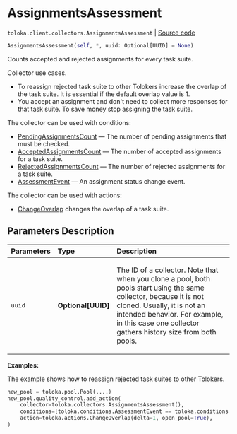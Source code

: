 # AssignmentsAssessment
`toloka.client.collectors.AssignmentsAssessment` | [Source code](https://github.com/Toloka/toloka-kit/blob/v1.1.4/src/client/collectors.py#L165)

```python
AssignmentsAssessment(self, *, uuid: Optional[UUID] = None)
```

Counts accepted and rejected assignments for every task suite.


Collector use cases.
- To reassign rejected task suite to other Tolokers increase
the overlap of the task suite. It is essential if the default overlap value is 1.
- You accept an assignment and don't need to collect more responses for that task suite. To save money stop assigning the task suite.

The collector can be used with conditions:
* [PendingAssignmentsCount](toloka.client.conditions.PendingAssignmentsCount.md) — The number of pending assignments that must be checked.
* [AcceptedAssignmentsCount](toloka.client.conditions.AcceptedAssignmentsCount.md) — The number of accepted assignments for a task suite.
* [RejectedAssignmentsCount](toloka.client.conditions.RejectedAssignmentsCount.md) — The number of rejected assignments for a task suite.
* [AssessmentEvent](toloka.client.conditions.AssessmentEvent.md) — An assignment status change event.

The collector can be used with actions:
* [ChangeOverlap](toloka.client.actions.ChangeOverlap.md) changes the overlap of a task suite.

## Parameters Description

| Parameters | Type | Description |
| :----------| :----| :-----------|
`uuid`|**Optional\[UUID\]**|<p>The ID of a collector. Note that when you clone a pool, both pools start using the same collector, because it is not cloned. Usually, it is not an intended behavior. For example, in this case one collector gathers history size from both pools.</p>

**Examples:**

The example shows how to reassign rejected task suites to other Tolokers.

```python
new_pool = toloka.pool.Pool(....)
new_pool.quality_control.add_action(
    collector=toloka.collectors.AssignmentsAssessment(),
    conditions=[toloka.conditions.AssessmentEvent == toloka.conditions.AssessmentEvent.REJECT],
    action=toloka.actions.ChangeOverlap(delta=1, open_pool=True),
)
```
